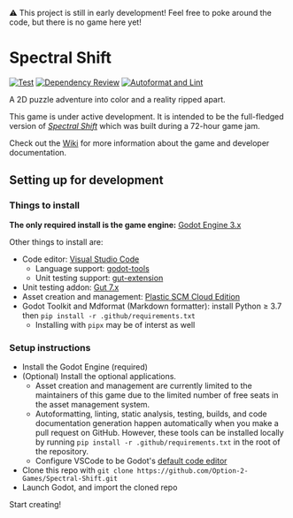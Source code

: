 ⚠️ This project is still in early development! Feel free to poke around the code, but there is no game here yet!
# Spectral Shift

[![Test](https://github.com/Option-2-Games/Spectral-Shift/actions/workflows/test.yml/badge.svg)](https://github.com/Option-2-Games/Spectral-Shift/actions/workflows/test.yml)
[![Dependency Review](https://github.com/Option-2-Games/Spectral-Shift/actions/workflows/dependency-review.yml/badge.svg)](https://github.com/Option-2-Games/Spectral-Shift/actions/workflows/dependency-review.yml)
[![Autoformat and Lint](https://github.com/Option-2-Games/spectral-shift/actions/workflows/autoformat-and-lint.yml/badge.svg)](https://github.com/Option-2-Games/spectral-shift/actions/workflows/autoformat-and-lint.yml)


A 2D puzzle adventure into color and a reality ripped apart.

This game is under active development.
It is intended to be the full-fledged version of
[*Spectral Shift*](https://option2games.itch.io/spectral-shift)
which was built during a 72-hour game jam.

Check out the [Wiki](https://github.com/Option-2-Games/Spectral-Shift/wiki)
for more information about the game and developer documentation.

## Setting up for development

### Things to install

**The only required install is the game engine:** [Godot Engine 3.x](https://godotengine.org/download#links)

Other things to install are:

- Code editor: [Visual Studio Code](https://code.visualstudio.com)
  - Language support: [godot-tools](https://marketplace.visualstudio.com/items?itemName=geequlim.godot-tools)
  - Unit testing support: [gut-extension](https://marketplace.visualstudio.com/items?itemName=bitwes.gut-extension)
- Unit testing addon: [Gut 7.x](https://github.com/bitwes/Gut/wiki/Install)
- Asset creation and management: [Plastic SCM Cloud Edition](https://www.plasticscm.com/download)
- Godot Toolkit and Mdformat (Markdown formatter): install Python ≥ 3.7 then
  `pip install -r .github/requirements.txt`
  - Installing with `pipx` may be of interst as well

### Setup instructions

- Install the Godot Engine (required)
- (Optional) Install the optional applications.
  - Asset creation and management are currently limited to the maintainers of
    this game due to the limited number of free seats in the asset management
    system.
  - Autoformatting, linting, static analysis, testing, builds, and code
    documentation generation happen automatically when you make a pull request
    on GitHub. However, these tools can be installed locally by running
    `pip install -r .github/requirements.txt` in the root of the repository.
  - Configure VSCode to be Godot's [default code editor](https://docs.godotengine.org/en/stable/tutorials/editor/external_editor.html?highlight=editor)
- Clone this repo with `git clone https://github.com/Option-2-Games/Spectral-Shift.git`
- Launch Godot, and import the cloned repo

Start creating!

